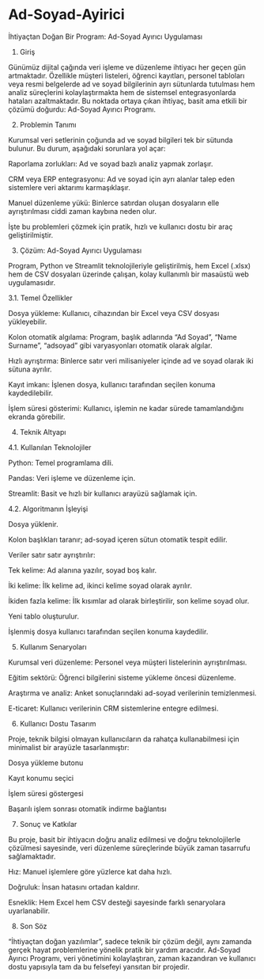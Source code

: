 # Ad-Soyad-Ayirici

İhtiyaçtan Doğan Bir Program: Ad-Soyad Ayırıcı Uygulaması

1. Giriş

Günümüz dijital çağında veri işleme ve düzenleme ihtiyacı her geçen gün artmaktadır. Özellikle müşteri listeleri, öğrenci kayıtları, personel tabloları veya resmi belgelerde ad ve soyad bilgilerinin ayrı sütunlarda tutulması hem analiz süreçlerini kolaylaştırmakta hem de sistemsel entegrasyonlarda hataları azaltmaktadır.
Bu noktada ortaya çıkan ihtiyaç, basit ama etkili bir çözümü doğurdu: Ad-Soyad Ayırıcı Programı.

2. Problemin Tanımı

Kurumsal veri setlerinin çoğunda ad ve soyad bilgileri tek bir sütunda bulunur. Bu durum, aşağıdaki sorunlara yol açar:

Raporlama zorlukları: Ad ve soyad bazlı analiz yapmak zorlaşır.

CRM veya ERP entegrasyonu: Ad ve soyad için ayrı alanlar talep eden sistemlere veri aktarımı karmaşıklaşır.

Manuel düzenleme yükü: Binlerce satırdan oluşan dosyaların elle ayrıştırılması ciddi zaman kaybına neden olur.

İşte bu problemleri çözmek için pratik, hızlı ve kullanıcı dostu bir araç geliştirilmiştir.

3. Çözüm: Ad-Soyad Ayırıcı Uygulaması

Program, Python ve Streamlit teknolojileriyle geliştirilmiş, hem Excel (.xlsx) hem de CSV dosyaları üzerinde çalışan, kolay kullanımlı bir masaüstü web uygulamasıdır.

3.1. Temel Özellikler

Dosya yükleme: Kullanıcı, cihazından bir Excel veya CSV dosyası yükleyebilir.

Kolon otomatik algılama: Program, başlık adlarında “Ad Soyad”, “Name Surname”, “adsoyad” gibi varyasyonları otomatik olarak algılar.

Hızlı ayrıştırma: Binlerce satır veri milisaniyeler içinde ad ve soyad olarak iki sütuna ayrılır.

Kayıt imkanı: İşlenen dosya, kullanıcı tarafından seçilen konuma kaydedilebilir.

İşlem süresi gösterimi: Kullanıcı, işlemin ne kadar sürede tamamlandığını ekranda görebilir.

4. Teknik Altyapı
   
4.1. Kullanılan Teknolojiler

Python: Temel programlama dili.

Pandas: Veri işleme ve düzenleme için.

Streamlit: Basit ve hızlı bir kullanıcı arayüzü sağlamak için.

4.2. Algoritmanın İşleyişi

Dosya yüklenir.

Kolon başlıkları taranır; ad-soyad içeren sütun otomatik tespit edilir.

Veriler satır satır ayrıştırılır:

Tek kelime: Ad alanına yazılır, soyad boş kalır.

İki kelime: İlk kelime ad, ikinci kelime soyad olarak ayrılır.

İkiden fazla kelime: İlk kısımlar ad olarak birleştirilir, son kelime soyad olur.

Yeni tablo oluşturulur.

İşlenmiş dosya kullanıcı tarafından seçilen konuma kaydedilir.

5. Kullanım Senaryoları

Kurumsal veri düzenleme: Personel veya müşteri listelerinin ayrıştırılması.

Eğitim sektörü: Öğrenci bilgilerini sisteme yükleme öncesi düzenleme.

Araştırma ve analiz: Anket sonuçlarındaki ad-soyad verilerinin temizlenmesi.

E-ticaret: Kullanıcı verilerinin CRM sistemlerine entegre edilmesi.

6. Kullanıcı Dostu Tasarım

Proje, teknik bilgisi olmayan kullanıcıların da rahatça kullanabilmesi için minimalist bir arayüzle tasarlanmıştır:

Dosya yükleme butonu

Kayıt konumu seçici

İşlem süresi göstergesi

Başarılı işlem sonrası otomatik indirme bağlantısı

7. Sonuç ve Katkılar

Bu proje, basit bir ihtiyacın doğru analiz edilmesi ve doğru teknolojilerle çözülmesi sayesinde, veri düzenleme süreçlerinde büyük zaman tasarrufu sağlamaktadır.

Hız: Manuel işlemlere göre yüzlerce kat daha hızlı.

Doğruluk: İnsan hatasını ortadan kaldırır.

Esneklik: Hem Excel hem CSV desteği sayesinde farklı senaryolara uyarlanabilir.

8. Son Söz

“İhtiyaçtan doğan yazılımlar”, sadece teknik bir çözüm değil, aynı zamanda gerçek hayat problemlerine yönelik pratik bir yardım aracıdır. Ad-Soyad Ayırıcı Programı, veri yönetimini kolaylaştıran, zaman kazandıran ve kullanıcı dostu yapısıyla tam da bu felsefeyi yansıtan bir projedir.
